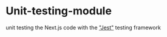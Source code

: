 # Unit-testing-module
unit testing the Next.js code with the ["Jest"](https://jestjs.io/) testing framework
